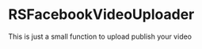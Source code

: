 RSFacebookVideoUploader
=======================

This is just a small function to upload publish your video 
